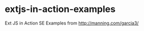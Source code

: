 extjs-in-action-examples
========================

Ext JS in Action SE Examples from http://manning.com/garcia3/
